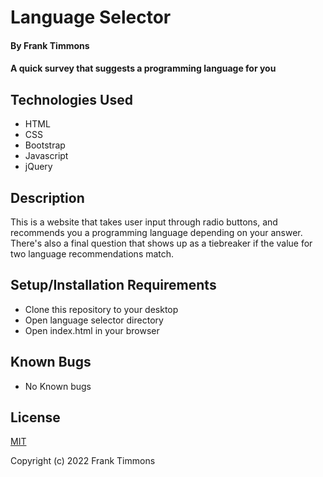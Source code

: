 # Language Selector

#### By Frank Timmons

#### A quick survey that suggests a programming language for you

## Technologies Used

* HTML
* CSS
* Bootstrap
* Javascript
* jQuery

## Description

This is a website that takes user input through radio buttons, and recommends you a programming language depending on your answer. There's also a final question that shows up as a tiebreaker if the value for two language recommendations match.

## Setup/Installation Requirements

* Clone this repository to your desktop
* Open language selector directory
* Open index.html in your browser

## Known Bugs

* No Known bugs

## License

[MIT](/LICENSE)

Copyright (c) 2022 Frank Timmons